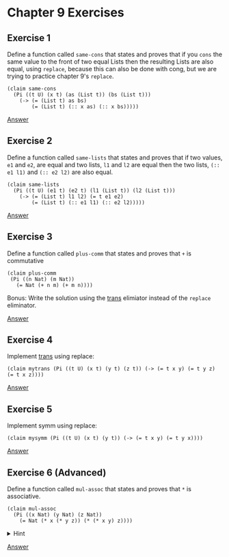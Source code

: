 # Chapter 9 Exercises

## Exercise 1

Define a function called `same-cons` that states and proves that
if you `cons` the same value to the front of two equal Lists then
the resulting Lists are also equal,
using `replace`, because this can also be done with cong,
but we are trying to practice chapter 9's `replace`.

```
(claim same-cons
  (Pi ((t U) (x t) (as (List t)) (bs (List t)))
    (-> (= (List t) as bs)
        (= (List t) (:: x as) (:: x bs)))))
```

[Answer](./chapter9-1-same-cons.rkt)

## Exercise 2

Define a function called `same-lists` that states and proves that
if two values, `e1` and `e2`, are equal and two lists, `l1` and `l2` are
equal then the two lists, `(:: e1 l1)` and `(:: e2 l2)` are also equal.

```
(claim same-lists
  (Pi ((t U) (e1 t) (e2 t) (l1 (List t)) (l2 (List t)))
    (-> (= (List t) l1 l2) (= t e1 e2)
        (= (List t) (:: e1 l1) (:: e2 l2)))))
```

[Answer](./chapter9-2-same-lists.rkt)

## Exercise 3

Define a function called `plus-comm` that states and proves that
`+` is commutative

```
(claim plus-comm
 (Pi ((n Nat) (m Nat))
   (= Nat (+ n m) (+ m n))))
```

Bonus: Write the solution using the [trans](https://docs.racket-lang.org/pie/index.html#%28def._%28%28lib._pie%2Fmain..rkt%29._trans%29%29) elimiator instead of the `replace` eliminator.

[Answer](./chapter9-3-plus-comm.rkt)

## Exercise 4

Implement [trans](https://docs.racket-lang.org/pie/index.html#%28def._%28%28lib._pie%2Fmain..rkt%29._trans%29%29) using replace:

```pie
(claim mytrans (Pi ((t U) (x t) (y t) (z t)) (-> (= t x y) (= t y z) (= t x z))))
```

[Answer](./chapter9-4-trans.rkt)

## Exercise 5

Implement symm using replace:

```pie
(claim mysymm (Pi ((t U) (x t) (y t)) (-> (= t x y) (= t y x))))
```

[Answer](./chapter9-5-symm.rkt)

## Exercise 6 (Advanced)

Define a function called `mul-assoc` that states and proves that `*` is associative.

```
(claim mul-assoc
  (Pi ((x Nat) (y Nat) (z Nat))
    (= Nat (* x (* y z)) (* (* x y) z))))
```

<details>
<summary>Hint</summary>
You need to use the right distributive law of multiplication over addition.

```
(claim mul-distrib-right
  (Pi ((x Nat) (y Nat) (z Nat))
    (= Nat (* (+ x y) z) (+ (* x z) (* y z)))))
```

<details><summary>Hint hint</summary>

To prove `mul-distrib-right` you need to use `plus-assoc` from the chapter 8 exercises.

</details>
</details>

[Answer](./chapter9-6-mul-comm.rkt)
